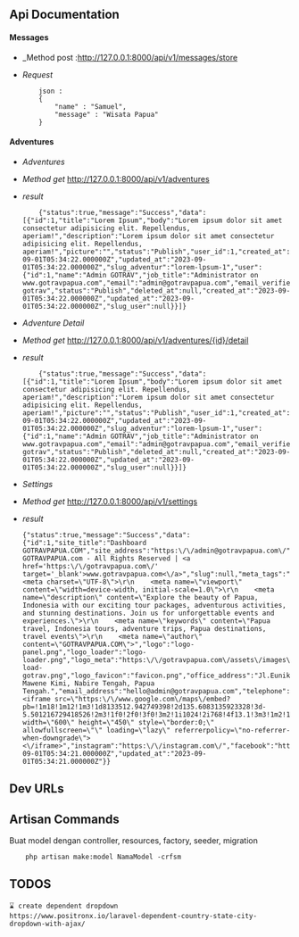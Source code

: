## Api Documentation

#### Messages

-   \_Method post :http://127.0.0.1:8000/api/v1/messages/store

-   _Request_

    ```
        json :
        {
            "name" : "Samuel",
            "message" : "Wisata Papua"
        }
    ```

#### Adventures

-   _Adventures_
-   _Method get_ http://127.0.0.1:8000/api/v1/adventures

-   _result_

    ```
        {"status":true,"message":"Success","data":[{"id":1,"title":"Lorem Ipsum","body":"Lorem ipsum dolor sit amet consectetur adipisicing elit. Repellendus, aperiam!","description":"Lorem ipsum dolor sit amet consectetur adipisicing elit. Repellendus, aperiam!","picture":"","status":"Publish","user_id":1,"created_at":"2023-09-01T05:34:22.000000Z","updated_at":"2023-09-01T05:34:22.000000Z","slug_adventur":"lorem-lpsum-1","user":{"id":1,"name":"Admin GOTRAV","job_title":"Administrator on www.gotravpapua.com","email":"admin@gotravpapua.com","email_verified_at":null,"picture":"00.jpg","slug":"admin-gotrav","status":"Publish","deleted_at":null,"created_at":"2023-09-01T05:34:22.000000Z","updated_at":"2023-09-01T05:34:22.000000Z","slug_user":null}}]}
    ```

-   _Adventure Detail_
-   _Method get_ http://127.0.0.1:8000/api/v1/adventures/{id}/detail

-   _result_

    ```
        {"status":true,"message":"Success","data":[{"id":1,"title":"Lorem Ipsum","body":"Lorem ipsum dolor sit amet consectetur adipisicing elit. Repellendus, aperiam!","description":"Lorem ipsum dolor sit amet consectetur adipisicing elit. Repellendus, aperiam!","picture":"","status":"Publish","user_id":1,"created_at":"2023-09-01T05:34:22.000000Z","updated_at":"2023-09-01T05:34:22.000000Z","slug_adventur":"lorem-lpsum-1","user":{"id":1,"name":"Admin GOTRAV","job_title":"Administrator on www.gotravpapua.com","email":"admin@gotravpapua.com","email_verified_at":null,"picture":"00.jpg","slug":"admin-gotrav","status":"Publish","deleted_at":null,"created_at":"2023-09-01T05:34:22.000000Z","updated_at":"2023-09-01T05:34:22.000000Z","slug_user":null}}]}
    ```

-   _Settings_
-   _Method get_ http://127.0.0.1:8000/api/v1/settings

-   _result_

    ```
    {"status":true,"message":"Success","data":{"id":1,"site_title":"Dashboard GOTRAVPAPUA.COM","site_address":"https:\/\/admin@gotravpapua.com\/","copyright":"2023, GOTRAVPAPUA.com - All Rights Reserved | <a href='https:\/\/gotravpapua.com\/' target='_blank'>www.gotravpapua.com<\/a>","slug":null,"meta_tags":"<meta charset=\"UTF-8\">\r\n    <meta name=\"viewport\" content=\"width=device-width, initial-scale=1.0\">\r\n    <meta name=\"description\" content=\"Explore the beauty of Papua, Indonesia with our exciting tour packages, adventurous activities, and stunning destinations. Join us for unforgettable events and experiences.\">\r\n    <meta name=\"keywords\" content=\"Papua travel, Indonesia tours, adventure trips, Papua destinations, travel events\">\r\n    <meta name=\"author\" content=\"GOTRAVPAPUA.COM\">","logo":"logo-panel.png","logo_loader":"logo-loader.png","logo_meta":"https:\/\/gotravpapua.com\/assets\/images\/pre-load-gotrav.png","logo_favicon":"favicon.png","office_address":"Jl.Eunike Mawene Kimi, Nabire Tengah, Papua Tengah.","email_address":"hello@admin@gotravpapua.com","telephone":"085243800061","google_map_embed":"<iframe src=\"https:\/\/www.google.com\/maps\/embed?pb=!1m18!1m12!1m3!1d8133512.942749398!2d135.6083135923328!3d-5.501216729418526!2m3!1f0!2f0!3f0!3m2!1i1024!2i768!4f13.1!3m3!1m2!1s0x684a0316a5130283%3A0xf0d0324058e7ea8!2sNew%20Guinea!5e0!3m2!1sen!2sid!4v1693062291541!5m2!1sen!2sid\" width=\"600\" height=\"450\" style=\"border:0;\" allowfullscreen=\"\" loading=\"lazy\" referrerpolicy=\"no-referrer-when-downgrade\"><\/iframe>","instagram":"https:\/\/instagram.com\/","facebook":"https:\/\/facebook.com\/","twitter":"https:\/\/twitter.com\/","tiktok":"https:\/\/tiktok.com\/","linkedin":"https:\/\/linkedin.com\/","youtube":"https:\/\/www.youtube.com\/","logo_dashboard_lg_dark":"logo_lg_dark.png","logo_dashboard_sm_dark":"logo_sm_dark.png","logo_dashboard_lg_light":"logo_lg_light.png","logo_dashboard_sm_light":"logo_sm_light.png","created_at":"2023-09-01T05:34:21.000000Z","updated_at":"2023-09-01T05:34:21.000000Z"}}
    ```

## Dev URLs

## Artisan Commands

Buat model dengan controller, resources, factory, seeder, migration

```
    php artisan make:model NamaModel -crfsm
```

## TODOS

    ⌛ create dependent dropdown
    https://www.positronx.io/laravel-dependent-country-state-city-dropdown-with-ajax/
